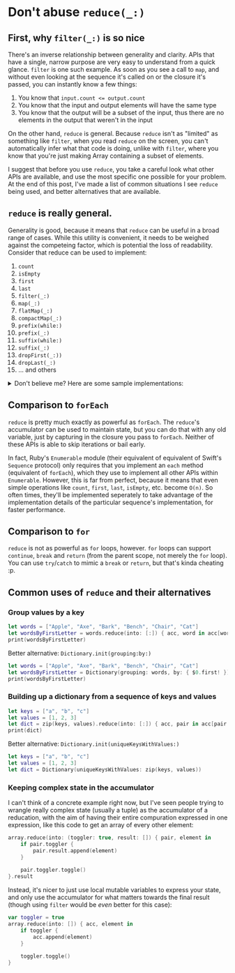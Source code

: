 # Don't abuse `reduce(_:)`


## First, why `filter(_:)` is so nice

There's an inverse relationship between generality and clarity. APIs that have a single, narrow purpose are very easy to understand from a quick glance. `filter` is one such example. As soon as you see a call to `map`, and without even looking at the sequence it's called on or the closure it's passed, you can instantly know a few things:

1. You know that `input.count <= output.count`
2. You know that the input and output elements will have the same type
3. You know that the output will be a subset of the input, thus there are no elements in the output that weren't in the input

On the other hand, `reduce` is general. Because `reduce` isn't as "limited" as something like `filter`, when you read `reduce` on the screen, you can't automatically infer what that code is doing, unlike with `filter`, where you know that you're just making Array containing a subset of elements.

I suggest that before you use `reduce`, you take a careful look what other APIs are available, and use the most specific one possible for your problem. At the end of this post, I've made a list of common situations I see `reduce` being used, and better alternatives that are available.

## `reduce` is really general.

Generality is good, because it means that `reduce` can be useful in a broad range of cases. While this utility is convenient, it needs to be weighed against the competeing factor, which is potential the loss of readability. Consider that reduce can be used to implement:

1. `count`
2. `isEmpty`
3. `first`
4. `last`
5. `filter(_:)`
6. `map(_:)`
7. `flatMap(_:)`
8. `compactMap(_:)`
9. `prefix(while:)`
10. `prefix(_:)`
11. `suffix(while:)`
12. `suffix(_:)`
13. `dropFirst(_:))`
14. `dropLast(_:)`
15. ... and others

<details><summary>Don't believe me? Here are some sample implementations:</summary>

``` Swift
extension Sequence {
	var shittyFirst: Element? {
		reduce(nil) { acc, element in acc ?? element }
	}
	
	var shittyLast: Element? {
		reduce(nil) { acc, element in element }
	}
	
	var shittyCount: Int {
		reduce(0) { counter, _ in counter + 1 }
	}
	
	var shittyIsEmpty: Bool {
		reduce(true) { _, _ in false }
	}
	
	func shittyFilter(_ predicate: (Element) throws -> Bool) rethrows -> [Element] {
		try reduce(into: []) { acc, element in
			if try predicate(element) {
				acc.append(element)
			}
		}
	}
	
	func shittyMap<T>(_ transform: (Element) throws -> T) rethrows -> [T] {
		try reduce(into: []) { acc, element in acc.append(try transform(element)) }
	}
	
	func shittyFlatMap<SegmentOfResult>(_ transform: (Self.Element) throws -> SegmentOfResult) rethrows -> [SegmentOfResult.Element]
		where SegmentOfResult: Sequence {
		try reduce(into: []) { acc, element in acc.append(contentsOf: try transform(element)) }
	}
	
	func shittyCompactMap<ElementOfResult>(_ transform: (Self.Element) throws -> ElementOfResult?) rethrows -> [ElementOfResult] {
		try reduce(into: []) { acc, element in
			if let element = try transform(element) {
				acc.append(element)
			}
		}
	}
	
	func shittyPrefix(while predicate: (Element) throws -> Bool) rethrows -> ArraySlice<Element> {
		var done = false
		return try reduce(into: []) { acc, element in 
			if done { return }
			if try predicate(element) {
				acc.append(element)
			} else {
				done = true
			}
		}
	}
	
	func shittyPrefix(_ maxLength: Int) -> ArraySlice<Element> {
		var done = false
		var i = 0
		return reduce(into: []) { acc, element in
			if done { return }
			if i == maxLength {
				done = true
			} else {
				acc.append(element)
				i += 1
			}
		}
	}
}

print(Array(1...5).shittyCount)
print(Array(1...5).shittyIsEmpty)
print(Array(1...5).shittyFirst as Any)
print(Array(1...5).shittyLast as Any)
print(Array(1...5).shittyFilter { $0.isMultiple(of: 2) })
print(Array(1...5).shittyMap { $0 + 10 })
print(Array(1...5).shittyFlatMap { [123, $0, 321] })
print([1, nil, 2, nil, 3].compactMap { $0 })
print(Array(1...5).shittyPrefix { $0 < 3 })
print(Array(1...5).shittyPrefix(3))
```
</details>

## Comparison to `forEach`

`reduce` is pretty much exactly as powerful as `forEach`. The `reduce`'s accumulator can be used to maintain state, but you can do that with any old variable, just by capturing in the closure you pass to `forEach`. Neither of these APIs is able to skip iterations or bail early.

In fact, Ruby's `Enumerable` module (their equivalent of equivalent of Swift's `Sequence` protocol) only requires that you implement an `each` method (equivalent of `forEach`), which they use to implement all other APIs within `Enumerable`. However, this is far from perfect, because it means that even simple operations like `count`, `first`, `last`, `isEmpty`, etc. become `O(n)`. So often times, they'll be implemented seperately to take advantage of the implementation details of the particular sequence's implementation, for faster performance.

## Comparison to `for`

`reduce` is not as powerful as `for` loops, however. `for` loops can support `continue`, `break` and `return` (from the parent scope, not merely the `for` loop). You can use `try`/`catch` to mimic a `break` or `return`, but that's kinda cheating :p.

## Common uses of `reduce` and their alternatives

### Group values by a key

``` Swift
let words = ["Apple", "Axe", "Bark", "Bench", "Chair", "Cat"]
let wordsByFirstLetter = words.reduce(into: [:]) { acc, word in acc[word.first!, default: []].append(word) }
print(wordsByFirstLetter)
```

Better alternative: `Dictionary.init(grouping:by:)`

``` Swift
let words = ["Apple", "Axe", "Bark", "Bench", "Chair", "Cat"]
let wordsByFirstLetter = Dictionary(grouping: words, by: { $0.first! })
print(wordsByFirstLetter)
```

### Building up a dictionary from a sequence of keys and values

``` Swift
let keys = ["a", "b", "c"]
let values = [1, 2, 3]
let dict = zip(keys, values).reduce(into: [:]) { acc, pair in acc[pair.0] = pair.1 }
print(dict)
```

Better alternative: `Dictionary.init(uniqueKeysWithValues:)`

``` Swift
let keys = ["a", "b", "c"]
let values = [1, 2, 3]
let dict = Dictionary(uniqueKeysWithValues: zip(keys, values))
```

### Keeping complex state in the accumulator

I can't think of a concrete example right now, but I've seen people trying to wrangle really complex state (usually a tuple) as the accumulator of a reducation, with the aim of having their entire compuration expressed in one expression, like this code to get an array of every other element:

``` Swift
array.reduce(into: (toggler: true, result: []) { pair, element in
    if pair.toggler {
    	pair.result.append(element)
    }
    
    pair.toggler.toggle()
}.result
```

Instead, it's nicer to just use local mutable variables to express your state, and only use the accumulator for what matters towards the final result (though using `filter` would be *even* better for this case):

``` Swift
var toggler = true
array.reduce(into: []) { acc, element in
    if toggler {
    	acc.append(element)
    }
    
    toggler.toggle()
}
```

